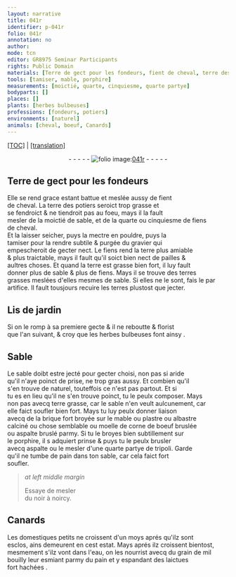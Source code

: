 ```yaml
---
layout: narrative
title: 041r
identifier: p-041r
folio: 041r
annotation: no
author:
mode: tcn
editor: GR8975 Seminar Participants
rights: Public Domain
materials: [Terre de gect pour les fondeurs, fient de cheval, terre des potiers, fiens de cheval, fiens, terre, pailles, terres grasses, terres, naturel, terre grasse, brique fort broyée, mable, plastre, albastre calciné, moelle de corne de boeuf bruslée, aspalte bruslé, porphire, aspalte, tripoli, pain, noir à noircy, grain de mil, laictues]
tools: [tamiser, mable, porphire]
measurements: [moictié, quarte, cinquiesme, quarte partye]
bodyparts: []
places: []
plants: [herbes bulbeuses]
professions: [fondeurs, potiers]
environments: [naturel]
animals: [cheval, boeuf, Canards]
---
```


 <p><a href="{{ site.baseurl }}/normalized/">[TOC]</a> | <a href="{{ site.baseurl }}/texts/p-041r_tl/" target="_blank">[translation]</a></p><div class="folio" align="center">- - - - - <a href="http://gallica.bnf.fr/ark:/12148/btv1b10500001g/f87.image" target="_blank"><img src="https://cu-mkp.github.io/2017-workshop-edition/assets/photo-icon.png" alt="folio image: " style="display:inline-block; margin-bottom:-3px;"/>041r</a> - - - - - </div>  
  

## <span class="m">Terre de gect pour les <span class="pro">fondeurs</span></span>

 
Elle se rend grace estant battue et meslée aussy de <span class="m">fient<br/> de <span class="al">cheval</span></span>. La <span class="m">terre des <span class="pro">potiers</span></span> seroict trop grasse et<br/> se fendroict & ne tiendroit pas au foeu, mays il la fault<br/> mesler de la <span class="ms">moictié</span> de sable, et de la <span class="ms">quarte</span> ou <span class="ms">cinquiesme</span> de <span class="m">fiens<br/> <span class="add">de <span class="al">cheval</span></span></span>.<br/> Et la laisser seicher, puys la mectre en pouldre, puys la<br/> <span class="tl">tamiser</span> pour la rendre subtile & purgée du gravier qui<br/> empescheroit de gecter nect. Le <span class="m">fiens</span> rend la <span class="m">terre</span> plus amiable<br/> & plus traictable, mays il fault qu'il soict bien nect de <span class="m">pailles</span> &<br/> aultres choses. Et quand la <span class="m">terre</span> est grasse bien fort, il luy fault<br/> donner plus de sable & plus de <span class="m">fiens</span>. Mays il se trouve des <span class="m">terres<br/> grasses</span> meslées d'elles mesmes de sable. Si elles ne le sont, fais le par<br/> artifice. Il fault tousjours recuire les <span class="m">terres</span> plustost que jecter. 
 
 
  

## Lis de jardin

 
Si on le romp à sa premiere gecte & il ne reboutte & florist<br/> que l'<span class="tmp">an suivant</span>, & croy que les <span class="pa">herbes bulbeuses</span> font ainsy
.
 
  

## Sable

 
Le sable doibt estre <span class="del">jecté</span> pour gecter choisi, non pas si aride<br/> qu'il n'aye poinct de prise, ne trop gras aussy. Et combien qu'il<br/> s'en trouve de <span class="env"><span class="m">naturel</span></span>, touteffois ce n'est pas partout. Et si<br/> tu es en lieu qu'il ne s'en trouve poinct, tu le peulx composer. Mays<br/> non pas avecq <span class="m">terre grasse</span>, car le sable n'en veult aulcunem<span class="exp">ent</span>, car<br/> elle faict soufler bien fort. Mays tu luy peulx donner liaison<br/> avecq de la <span class="m">brique fort broyée</span> sur le <span class="tl"><span class="m">mable</span></span> ou <span class="m">plastre</span> ou <span class="m">albastre<br/> calciné</span> ou chose semblable ou <span class="m">moelle de corne de <span class="al">boeuf</span> bruslée</span><br/> ou <span class="m">aspalte bruslé</span> parmy. Si tu le broyes bien subtillem<span class="exp">ent</span> sur<br/> le <span class="tl"><span class="m">porphire</span></span>, il <span class="del">s</span> adquiert prinse & puys tu le peulx brusler<br/> avecq <span class="m">aspalte</span> ou le mesler d'une <span class="ms">quarte partye</span> de <span class="m">tripoli</span>. Garde<br/> qu'il ne tumbe de <span class="m">pain</span> dans ton sable, car cela faict fort<br/> soufler.
 
> *at left middle margin*
> 
> 
>   Essaye de mesler<br/> du <span class="m">noir à noircy</span>.

 
  

## <span class="al">Canards</span>

 
Les domestiques petits ne croissent d'un moys aprés qu'ilz sont<br/> esclos, ains demeurent en cest estat. Mays aprés ilz croissent bientost,<br/> mesmem<span class="exp">ent</span> s'ilz vont dans l'eau, on les nourrist avecq du <span class="m">grain de mil</span><br/> bouilly leur esmiant parmy du <span class="m">pain</span> et y espandant des <span class="m">laictues</span><br/> fort hachées
.
 